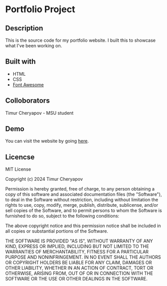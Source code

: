 # Portfolio Project
## Description
This is the source code for my portfolio website. I built this to showcase what I've been working on.
## Built with
* HTML
* CSS
* [Font Awesome](https://fontawesome.com/)
## Colloborators
Timur Cheryapov - MSU student
## Demo
You can visit the website by going [here](https://timur-cheryapov.github.io/).
## Licencse
MIT License

Copyright (c) 2024 Timur Cheryapov

Permission is hereby granted, free of charge, to any person obtaining a copy
of this software and associated documentation files (the "Software"), to deal
in the Software without restriction, including without limitation the rights
to use, copy, modify, merge, publish, distribute, sublicense, and/or sell
copies of the Software, and to permit persons to whom the Software is
furnished to do so, subject to the following conditions:

The above copyright notice and this permission notice shall be included in all
copies or substantial portions of the Software.

THE SOFTWARE IS PROVIDED "AS IS", WITHOUT WARRANTY OF ANY KIND, EXPRESS OR
IMPLIED, INCLUDING BUT NOT LIMITED TO THE WARRANTIES OF MERCHANTABILITY,
FITNESS FOR A PARTICULAR PURPOSE AND NONINFRINGEMENT. IN NO EVENT SHALL THE
AUTHORS OR COPYRIGHT HOLDERS BE LIABLE FOR ANY CLAIM, DAMAGES OR OTHER
LIABILITY, WHETHER IN AN ACTION OF CONTRACT, TORT OR OTHERWISE, ARISING FROM,
OUT OF OR IN CONNECTION WITH THE SOFTWARE OR THE USE OR OTHER DEALINGS IN THE
SOFTWARE.